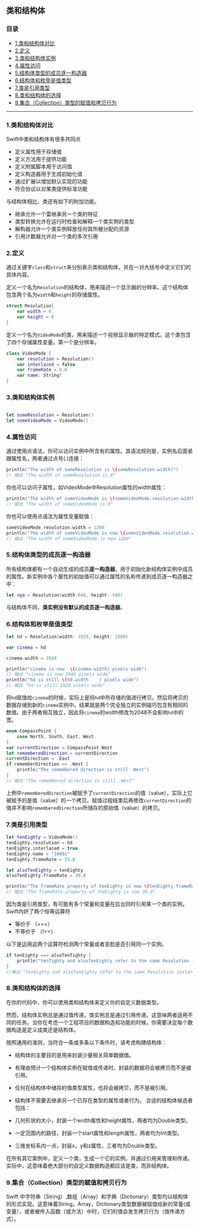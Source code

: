 ## 类和结构体


### 目录

* [1.类和结构体对比](#1.类和结构体对比)
* [2.定义](#2.定义)
* [3.类和结构体实例](#3.类和结构体实例)
* [4.属性访问](#4.属性访问)
* [5.结构体类型的成员逐一构造器](#5.结构体类型的成员逐一构造器)
* [6.结构体和枚举是值类型](6.结构体和枚举是值类型)
* [7.类是引用类型](#7.类是引用类型)
* [8.类和结构体的选择](#8.类和结构体的选择)
* [9.集合（Collection）类型的赋值和拷贝行为](#9.集合（Collection）类型的赋值和拷贝行为)



----------------------------------------------------------------



<h3 id="1.类和结构体对比">1.类和结构体对比</h3>


Swift中类和结构体有很多共同点

* 定义属性用于存储值
* 定义方法用于提供功能
* 定义附属脚本用于访问值
* 定义构造器用于生成初始化值
* 通过扩展以增加默认实现的功能
* 符合协议以对某类提供标准功能


与结构体相比，类还有如下的附加功能。

* 继承允许一个雷继承另一个类的特征
* 类型转换允许在运行时检查和解释一个类实例的类型
* 解构器允许一个类实例释放任何其所被分配的资源
* 引用计数器允许对一个类的多次引用

<h3 id="2.定义">2.定义</h3>

通过关键字`class`和`struct`来分别表示类和结构体，并在一对大括号中定义它们的具体内容。

定义一个名为`Resolution`的结构体，用来描述一个显示器的分辨率。这个结构体包含两个名为`width`和`height`的存储属性。

```swift
struct Resolution{
    var width = 0
    var height = 0
}

```

定义一个名为`VideoMode`的类，用来描述一个视频显示器的特定模式。这个类包含了四个存储属性变量。第一个是分辨率。

```swift
class VideoMode {
    var resolution = Resolution()
    var interlaced = false
    var frameRate = 0.0
    var name: String?
}
```

<h3 id="3.类和结构体实例">3.类和结构体实例</h3>

```swift

let someResolution = Resolution()
let someVideoMode = VideoMode()

```

<h3 id="4.属性访问">4.属性访问</h3>

通过使用点语法，你可以访问实例中所含有的属性。其语法规则是，实例名后面紧跟属性名，两者通过点号(.)连接：

```swift
println("The width of someResolution is \(someResolution.width)")
// 输出 "The width of someResolution is 0"

```

你也可以访问子属性，如VideoMode中Resolution属性的width属性：

```swift
println("The width of someVideoMode is \(someVideoMode.resolution.width)")
// 输出 "The width of someVideoMode is 0"
```

你也可以使用点语法为属性变量赋值：

```swift
someVideoMode.resolution.width = 1280
println("The width of someVideoMode is now \(someVideoMode.resolution.width)")
// 输出 "The width of someVideoMode is now 1280"
```

<h3 id="5.结构体类型的成员逐一构造器">5.结构体类型的成员逐一构造器</h3>

所有结构体都有一个自动生成的成员**逐一构造器**，用于初始化新结构体实例中成员的属性。新实例中各个属性的初始值可以通过属性的名称传递到成员逐一构造器之中：

```swift
let vga = Resolution(width:640, height: 480)
```

与结构体不同，**类实例没有默认的成员逐一构造器**。


<h3 id="6.结构体和枚举是值类型">6.结构体和枚举是值类型</h3>

 ```swift
 let hd = Resolution(width: 1920, height: 1080)

var cinema = hd

cinema.width = 2048

println("cinema is now  \(cinema.width) pixels wide")
// 输出 "cinema is now 2048 pixels wide"
println("hd is still \(hd.width    ) pixels wide")
// 输出 "hd is still 1920 pixels wide"

 ```

将`hd`赋值给`cinema`的时候，实际上是将`hd`中所存储的值进行拷贝。然后将拷贝的数据存储到新的`cinema`实例中。结果就是两个完全独立的实例碰巧包含有相同的数值。由于两者相互独立，因此将`cinema`的width修改为2048不会影响`hd`中的宽。


```swift
enum CompassPoint {
    case North, South, East, West
}
var currentDirection = CompassPoint.West
let rememberedDirection = currentDirection
currentDirection = .East
if rememberDirection == .West {
    println("The remembered direction is still .West")
}
// 输出 "The remembered direction is still .West"


```

上例中`rememberedDirection`被赋予了`currentDirection`的值（value），实际上它被赋予的是值（value）的一个拷贝。赋值过程结束后再修改`currentDirection`的值并不影响`rememberedDirection`所储存的原始值（value）的拷贝。

<h3 id="7.类是引用类型">7.类是引用类型</h3>

```swift
let tenEighty = VideoMode()
tenEighty.resolution = hd
tenEighty.interlaced = true
tenEighty.name = "1080i"
tenEighty.frameRate = 25.0

let alsoTenEighty = tenEighty
alsoTenEighty.frameRate = 30.0

println("The frameRate property of tenEighty is now \(tenEighty.frameRate)")
// 输出 "The frameRate property of theEighty is now 30.0"
```

因为类是引用类型，有可能有多个常量和变量在后台同时引用某一个类的实例。Swift内奸了两个恒等运算符

* 等价于 （===）
* 不等价于 （!==）

以下是运用这两个运算符检测两个常量或者变脸是否引用同一个实例。

```swift
if tenEighty === alsoTenTighty {
    println("tenTighty and alsoTenEighty refer to the same Resolution instance.")
}
//输出 "tenEighty and alsoTenEighty refer to the same Resolution instance."
```

<h3 id="8.类和结构体的选择">8.类和结构体的选择</h3>

在你的代码中，你可以使用类和结构体来定义你的自定义数据类型。

然而，结构体实例总是通过值传递，类实例总是通过引用传递。这意味两者适用不同的任务。当你在考虑一个工程项目的数据构造和功能的时候，你需要决定每个数据构造是定义成类还是结构体。

按照通用的准则，当符合一条或多条以下条件时，请考虑构建结构体：

* 结构体的主要目的是用来封装少量相关简单数据值。
* 有理由预计一个结构体实例在赋值或传递时，封装的数据将会被拷贝而不是被引用。
* 任何在结构体中储存的值类型属性，也将会被拷贝，而不是被引用。
* 结构体不需要去继承另一个已存在类型的属性或者行为。
合适的结构体候选者包括：

* 几何形状的大小，封装一个width属性和height属性，两者均为Double类型。
* 一定范围内的路径，封装一个start属性和length属性，两者均为Int类型。
* 三维坐标系内一点，封装x，y和z属性，三者均为Double类型。

在所有其它案例中，定义一个类，生成一个它的实例，并通过引用来管理和传递。实际中，这意味着绝大部分的自定义数据构造都应该是类，而非结构体。


<h3 id="9.集合（Collection）类型的赋值和拷贝行为">9.集合（Collection）类型的赋值和拷贝行为</h3>

Swift 中字符串（String）,数组（Array）和字典（Dictionary）类型均以结构体的形式实现。这意味着String，Array，Dictionary类型数据被赋值给新的常量(或变量），或者被传入函数（或方法）中时，它们的值会发生拷贝行为（值传递方式）。


